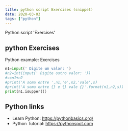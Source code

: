 ```yaml
---
title: python script Exercises (snippet)
date: 2020-03-03
tags: ["python"]
---
```

Python script 'Exercises'


## python Exercises

Python example: Exercises

```python
n1=input(' Digite um valor: ')
#n2=int(input(' Digite outro valor: '))
#s=n1+n2
#print('A soma entre ',n1,'e',n2,'vale',s)
#print('A soma entre {} e {} vale {}'.format(n1,n2,s))
print(n1.isupper())

```

## Python links

- Learn Python: https://pythonbasics.org/
- Python Tutorial: https://pythonspot.com
